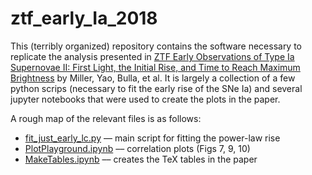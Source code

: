 # ztf_early_Ia_2018

This (terribly organized) repository contains the software necessary to replicate the analysis presented in [ZTF Early Observations of Type Ia Supernovae II: First Light, the Initial Rise, and Time to Reach Maximum Brightness](https://ui.adsabs.harvard.edu/abs/2020arXiv200100598M/abstract) by Miller, Yao, Bulla, et al. It is largely a collection of a few python scrips (necessary to fit the early rise of the SNe Ia) and several jupyter notebooks that were used to create the plots in the paper. 

A rough map of the relevant files is as follows:

 * [fit_just_early_lc.py](https://github.com/adamamiller/ztf_early_Ia_2018/blob/master/playground/fit_just_early_lc.py) –– main script for fitting the power-law rise
 * [PlotPlayground.ipynb](https://github.com/adamamiller/ztf_early_Ia_2018/blob/master/playground/PlotPlayground.ipynb) –– correlation plots (Figs 7, 9, 10) 
 * [MakeTables.ipynb](https://github.com/adamamiller/ztf_early_Ia_2018/blob/master/playground/MakeTables.ipynb) –– creates the TeX tables in the paper